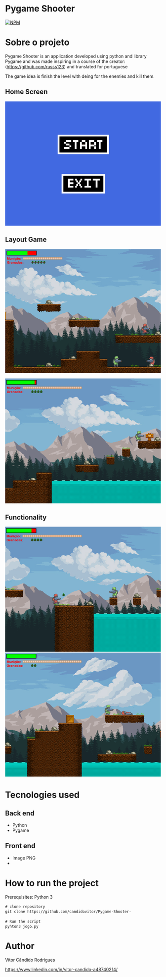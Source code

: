 # Pygame Shooter 
[![NPM](https://img.shields.io/npm/l/react)](https://github.com/candidovitor/Pygame-Shooter-/blob/main/LICENSE) 

# Sobre o projeto

Pygame Shooter is an application developed using python and library Pygame and was made inspiring in a course of the creator: (https://github.com/russs123) and translated for portuguese

The game idea is finish the level with deing for the enemies and kill them. 

## Home Screen
![Mobile 1](https://github.com/candidovitor/Pygame-Shooter-/blob/main/assets/inicio.png) 

## Layout Game
![Web 1](https://github.com/candidovitor/Pygame-Shooter-/blob/main/assets/jogado_primeira_parte.png)

![Web 2](https://github.com/candidovitor/Pygame-Shooter-/blob/main/assets/finalizando_nivel1.png)

## Functionality
![Grenade](https://github.com/candidovitor/Pygame-Shooter-/blob/main/assets/granada_funcionalidade.png)
![Tiro](https://github.com/candidovitor/Pygame-Shooter-/blob/main/assets/matando_inimigo.png)

# Tecnologies used
## Back end
- Python 
- Pygame

## Front end
- Image PNG
- 

# How to run the project

Prerequisites: Python 3

```
# clone repository
git clone https://github.com/candidovitor/Pygame-Shooter-

# Run the script
pyhton3 jogo.py
```


# Author

Vítor Cândido Rodrigues

https://www.linkedin.com/in/vitor-candido-a48740214/
